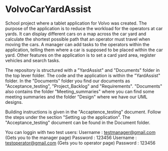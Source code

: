 # VolvoCarYardAssist

School project where a tablet application for Volvo was created. The purpose of the application is to reduce the workload for the operators at car yards. It can display different cars on a map across the car yard and calculate the shortest possible path that an operator must travel when moving the cars. A manager can add tasks to the operators within the application, telling them where a car is supposed to be placed within the car yard. Other features on the application is to set a card yard area, register vehicles and search tasks.

The repository is structured with a "YardAssist" and "Documents" folder in the top lever folder. The code and the application is within the "YardAssist" folder. In the "Documents" folder you find our documents as "Acceptance_testing", "Project_Backlog" and "Requirements". "Documents" also contains the folder "Meeting_summaries" where you can find some meeting summaries and the folder "Design" where we have our UML designs.

Building instructions is given in the "Accaptence_testing" document. Follow the steps under the section "Setting up the application". The "Acceptance_testing" document can be found in the Document folder.

You can loggin with two test users:
Username : testmanager@gmail.com (Gets you to the manager page)
Password : 123456
Username : testoperator@gmail.com (Gets you to operator page)
Password : 123456
